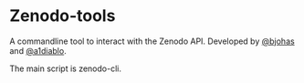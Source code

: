 # Zenodo-tools

A commandline tool to interact with the Zenodo API. Developed by [@bjohas](https://github.com/bjohas) and [@a1diablo](https://github.com/a1diablo).


The main script is zenodo-cli.
